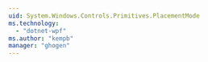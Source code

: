 ```yaml
---
uid: System.Windows.Controls.Primitives.PlacementMode
ms.technology: 
  - "dotnet-wpf"
ms.author: "kempb"
manager: "ghogen"
---
```

